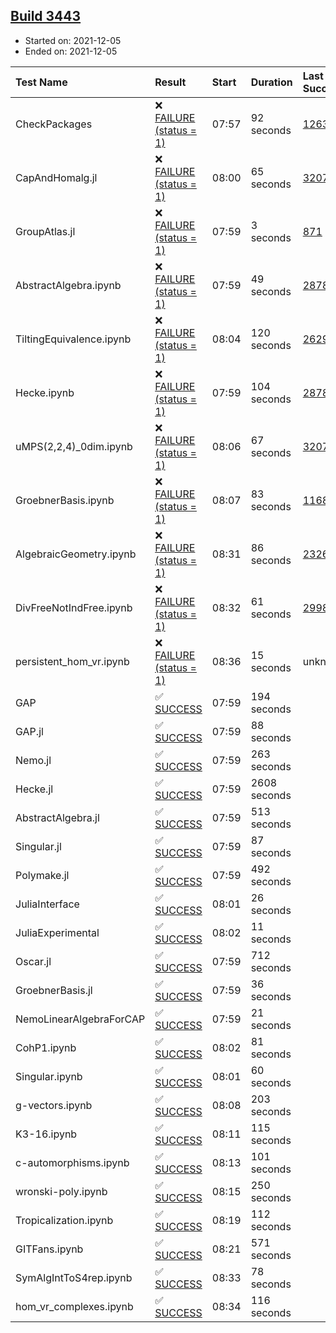 ## [Build 3443](https://oscarci.mathematik.uni-kl.de/job/oscar-stable/3443/)

* Started on: 2021-12-05
* Ended on: 2021-12-05

| Test Name    | Result | Start | Duration | Last Success | First Failure |
|:-------------|:-------|:------|:---------|:-------------|:--------------|
| CheckPackages | ❌ [FAILURE (status = 1)](https://oscarci.mathematik.uni-kl.de/job/oscar-stable/3443/artifact/logs/build-3443/CheckPackages.log) | 07:57 | 92 seconds | [1263](https://oscarci.mathematik.uni-kl.de/job/oscar-stable/1263/) | [1264](https://oscarci.mathematik.uni-kl.de/job/oscar-stable/1264/) |
| CapAndHomalg.jl | ❌ [FAILURE (status = 1)](https://oscarci.mathematik.uni-kl.de/job/oscar-stable/3443/artifact/logs/build-3443/CapAndHomalg.jl.log) | 08:00 | 65 seconds | [3207](https://oscarci.mathematik.uni-kl.de/job/oscar-stable/3207/) | [3208](https://oscarci.mathematik.uni-kl.de/job/oscar-stable/3208/) |
| GroupAtlas.jl | ❌ [FAILURE (status = 1)](https://oscarci.mathematik.uni-kl.de/job/oscar-stable/3443/artifact/logs/build-3443/GroupAtlas.jl.log) | 07:59 | 3 seconds | [871](https://oscarci.mathematik.uni-kl.de/job/oscar-stable/871/) | [872](https://oscarci.mathematik.uni-kl.de/job/oscar-stable/872/) |
| AbstractAlgebra.ipynb | ❌ [FAILURE (status = 1)](https://oscarci.mathematik.uni-kl.de/job/oscar-stable/3443/artifact/logs/build-3443/AbstractAlgebra.ipynb.log) | 07:59 | 49 seconds | [2878](https://oscarci.mathematik.uni-kl.de/job/oscar-stable/2878/) | [2879](https://oscarci.mathematik.uni-kl.de/job/oscar-stable/2879/) |
| TiltingEquivalence.ipynb | ❌ [FAILURE (status = 1)](https://oscarci.mathematik.uni-kl.de/job/oscar-stable/3443/artifact/logs/build-3443/TiltingEquivalence.ipynb.log) | 08:04 | 120 seconds | [2629](https://oscarci.mathematik.uni-kl.de/job/oscar-stable/2629/) | [2630](https://oscarci.mathematik.uni-kl.de/job/oscar-stable/2630/) |
| Hecke.ipynb | ❌ [FAILURE (status = 1)](https://oscarci.mathematik.uni-kl.de/job/oscar-stable/3443/artifact/logs/build-3443/Hecke.ipynb.log) | 07:59 | 104 seconds | [2878](https://oscarci.mathematik.uni-kl.de/job/oscar-stable/2878/) | [2879](https://oscarci.mathematik.uni-kl.de/job/oscar-stable/2879/) |
| uMPS(2,2,4)_0dim.ipynb | ❌ [FAILURE (status = 1)](https://oscarci.mathematik.uni-kl.de/job/oscar-stable/3443/artifact/logs/build-3443/uMPS-2-2-4-_0dim.ipynb.log) | 08:06 | 67 seconds | [3207](https://oscarci.mathematik.uni-kl.de/job/oscar-stable/3207/) | [3208](https://oscarci.mathematik.uni-kl.de/job/oscar-stable/3208/) |
| GroebnerBasis.ipynb | ❌ [FAILURE (status = 1)](https://oscarci.mathematik.uni-kl.de/job/oscar-stable/3443/artifact/logs/build-3443/GroebnerBasis.ipynb.log) | 08:07 | 83 seconds | [1168](https://oscarci.mathematik.uni-kl.de/job/oscar-stable/1168/) | [1169](https://oscarci.mathematik.uni-kl.de/job/oscar-stable/1169/) |
| AlgebraicGeometry.ipynb | ❌ [FAILURE (status = 1)](https://oscarci.mathematik.uni-kl.de/job/oscar-stable/3443/artifact/logs/build-3443/AlgebraicGeometry.ipynb.log) | 08:31 | 86 seconds | [2326](https://oscarci.mathematik.uni-kl.de/job/oscar-stable/2326/) | [2327](https://oscarci.mathematik.uni-kl.de/job/oscar-stable/2327/) |
| DivFreeNotIndFree.ipynb | ❌ [FAILURE (status = 1)](https://oscarci.mathematik.uni-kl.de/job/oscar-stable/3443/artifact/logs/build-3443/DivFreeNotIndFree.ipynb.log) | 08:32 | 61 seconds | [2998](https://oscarci.mathematik.uni-kl.de/job/oscar-stable/2998/) | [2999](https://oscarci.mathematik.uni-kl.de/job/oscar-stable/2999/) |
| persistent_hom_vr.ipynb | ❌ [FAILURE (status = 1)](https://oscarci.mathematik.uni-kl.de/job/oscar-stable/3443/artifact/logs/build-3443/persistent_hom_vr.ipynb.log) | 08:36 | 15 seconds | unknown | unknown |
| GAP | ✅ [SUCCESS](https://oscarci.mathematik.uni-kl.de/job/oscar-stable/3443/artifact/logs/build-3443/GAP.log) | 07:59 | 194 seconds |  |  |
| GAP.jl | ✅ [SUCCESS](https://oscarci.mathematik.uni-kl.de/job/oscar-stable/3443/artifact/logs/build-3443/GAP.jl.log) | 07:59 | 88 seconds |  |  |
| Nemo.jl | ✅ [SUCCESS](https://oscarci.mathematik.uni-kl.de/job/oscar-stable/3443/artifact/logs/build-3443/Nemo.jl.log) | 07:59 | 263 seconds |  |  |
| Hecke.jl | ✅ [SUCCESS](https://oscarci.mathematik.uni-kl.de/job/oscar-stable/3443/artifact/logs/build-3443/Hecke.jl.log) | 07:59 | 2608 seconds |  |  |
| AbstractAlgebra.jl | ✅ [SUCCESS](https://oscarci.mathematik.uni-kl.de/job/oscar-stable/3443/artifact/logs/build-3443/AbstractAlgebra.jl.log) | 07:59 | 513 seconds |  |  |
| Singular.jl | ✅ [SUCCESS](https://oscarci.mathematik.uni-kl.de/job/oscar-stable/3443/artifact/logs/build-3443/Singular.jl.log) | 07:59 | 87 seconds |  |  |
| Polymake.jl | ✅ [SUCCESS](https://oscarci.mathematik.uni-kl.de/job/oscar-stable/3443/artifact/logs/build-3443/Polymake.jl.log) | 07:59 | 492 seconds |  |  |
| JuliaInterface | ✅ [SUCCESS](https://oscarci.mathematik.uni-kl.de/job/oscar-stable/3443/artifact/logs/build-3443/JuliaInterface.log) | 08:01 | 26 seconds |  |  |
| JuliaExperimental | ✅ [SUCCESS](https://oscarci.mathematik.uni-kl.de/job/oscar-stable/3443/artifact/logs/build-3443/JuliaExperimental.log) | 08:02 | 11 seconds |  |  |
| Oscar.jl | ✅ [SUCCESS](https://oscarci.mathematik.uni-kl.de/job/oscar-stable/3443/artifact/logs/build-3443/Oscar.jl.log) | 07:59 | 712 seconds |  |  |
| GroebnerBasis.jl | ✅ [SUCCESS](https://oscarci.mathematik.uni-kl.de/job/oscar-stable/3443/artifact/logs/build-3443/GroebnerBasis.jl.log) | 07:59 | 36 seconds |  |  |
| NemoLinearAlgebraForCAP | ✅ [SUCCESS](https://oscarci.mathematik.uni-kl.de/job/oscar-stable/3443/artifact/logs/build-3443/NemoLinearAlgebraForCAP.log) | 07:59 | 21 seconds |  |  |
| CohP1.ipynb | ✅ [SUCCESS](https://oscarci.mathematik.uni-kl.de/job/oscar-stable/3443/artifact/logs/build-3443/CohP1.ipynb.log) | 08:02 | 81 seconds |  |  |
| Singular.ipynb | ✅ [SUCCESS](https://oscarci.mathematik.uni-kl.de/job/oscar-stable/3443/artifact/logs/build-3443/Singular.ipynb.log) | 08:01 | 60 seconds |  |  |
| g-vectors.ipynb | ✅ [SUCCESS](https://oscarci.mathematik.uni-kl.de/job/oscar-stable/3443/artifact/logs/build-3443/g-vectors.ipynb.log) | 08:08 | 203 seconds |  |  |
| K3-16.ipynb | ✅ [SUCCESS](https://oscarci.mathematik.uni-kl.de/job/oscar-stable/3443/artifact/logs/build-3443/K3-16.ipynb.log) | 08:11 | 115 seconds |  |  |
| c-automorphisms.ipynb | ✅ [SUCCESS](https://oscarci.mathematik.uni-kl.de/job/oscar-stable/3443/artifact/logs/build-3443/c-automorphisms.ipynb.log) | 08:13 | 101 seconds |  |  |
| wronski-poly.ipynb | ✅ [SUCCESS](https://oscarci.mathematik.uni-kl.de/job/oscar-stable/3443/artifact/logs/build-3443/wronski-poly.ipynb.log) | 08:15 | 250 seconds |  |  |
| Tropicalization.ipynb | ✅ [SUCCESS](https://oscarci.mathematik.uni-kl.de/job/oscar-stable/3443/artifact/logs/build-3443/Tropicalization.ipynb.log) | 08:19 | 112 seconds |  |  |
| GITFans.ipynb | ✅ [SUCCESS](https://oscarci.mathematik.uni-kl.de/job/oscar-stable/3443/artifact/logs/build-3443/GITFans.ipynb.log) | 08:21 | 571 seconds |  |  |
| SymAlgIntToS4rep.ipynb | ✅ [SUCCESS](https://oscarci.mathematik.uni-kl.de/job/oscar-stable/3443/artifact/logs/build-3443/SymAlgIntToS4rep.ipynb.log) | 08:33 | 78 seconds |  |  |
| hom_vr_complexes.ipynb | ✅ [SUCCESS](https://oscarci.mathematik.uni-kl.de/job/oscar-stable/3443/artifact/logs/build-3443/hom_vr_complexes.ipynb.log) | 08:34 | 116 seconds |  |  |
